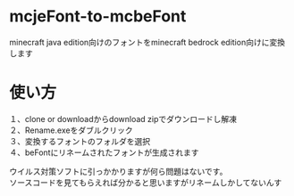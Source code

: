 # mcjeFont-to-mcbeFont  
minecraft java edition向けのフォントをminecraft bedrock edition向けに変換します  

# 使い方  
１、clone or downloadからdownload zipでダウンロードし解凍  
２、Rename.exeをダブルクリック  
３、変換するフォントのフォルダを選択  
４、beFontにリネームされたフォントが生成されます  
   
ウイルス対策ソフトに引っかかりますが何ら問題はないです。  
ソースコードを見てもらえれば分かると思いますがリネームしかしてないんす  
